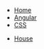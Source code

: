 * [Home](/)
* [Angular](angular.md "Angular is Best")
* [CSS](css/old_css.md "build beautiful world")
<!-- * [Life](life/) -->
* [House](life/house.md "Home backend")

